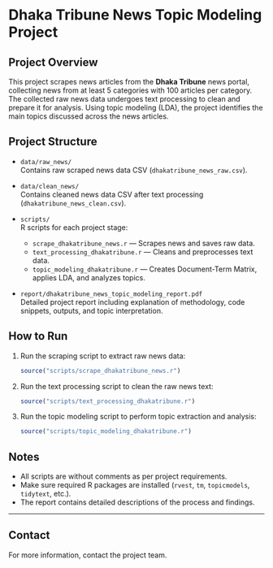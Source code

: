 # Dhaka Tribune News Topic Modeling Project

## Project Overview
This project scrapes news articles from the **Dhaka Tribune** news portal, collecting news from at least 5 categories with 100 articles per category. The collected raw news data undergoes text processing to clean and prepare it for analysis. Using topic modeling (LDA), the project identifies the main topics discussed across the news articles.

## Project Structure

- `data/raw_news/`  
  Contains raw scraped news data CSV (`dhakatribune_news_raw.csv`).

- `data/clean_news/`  
  Contains cleaned news data CSV after text processing (`dhakatribune_news_clean.csv`).

- `scripts/`  
  R scripts for each project stage:  
  - `scrape_dhakatribune_news.r` — Scrapes news and saves raw data.  
  - `text_processing_dhakatribune.r` — Cleans and preprocesses text data.  
  - `topic_modeling_dhakatribune.r` — Creates Document-Term Matrix, applies LDA, and analyzes topics.

- `report/dhakatribune_news_topic_modeling_report.pdf`  
  Detailed project report including explanation of methodology, code snippets, outputs, and topic interpretation.

## How to Run

1. Run the scraping script to extract raw news data:

   ```r
   source("scripts/scrape_dhakatribune_news.r")
   ```

2. Run the text processing script to clean the raw news text:

   ```r
   source("scripts/text_processing_dhakatribune.r")
   ```

3. Run the topic modeling script to perform topic extraction and analysis:

   ```r
   source("scripts/topic_modeling_dhakatribune.r")
   ```

## Notes

- All scripts are without comments as per project requirements.
- Make sure required R packages are installed (`rvest`, `tm`, `topicmodels`, `tidytext`, etc.).
- The report contains detailed descriptions of the process and findings.

---

## Contact

For more information, contact the project team.